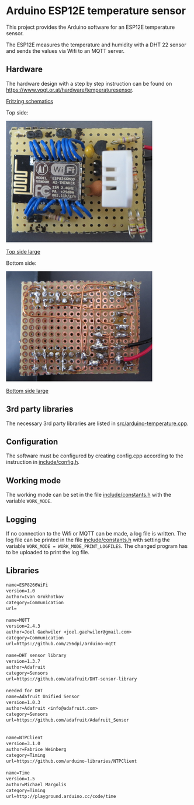 # Arduino ESP12E temperature sensor

This project provides the Arduino software for an ESP12E temperature sensor.

The ESP12E measures the temperature and humidity with a DHT 22 sensor and sends the values via Wifi to an MQTT server.

## Hardware

The hardware design with a step by step instruction can be found on <https://www.vogt.or.at/hardware/temperaturesensor>.

[Fritzing schematics](plans/Temperatursensor.fzz)

Top side:

![Top side small](pictures/ESP_with_ESP_voltage_regulator_topside_thumbnail.jpg)

[Top side large](pictures/ESP_with_ESP_voltage_regulator_topside.jpg)

Bottom side:

![Bottom side small](pictures/ESP_with_ESP_voltage_regulator_underside_thumbnail.jpg)

[Bottom side large](pictures/ESP_with_ESP_voltage_regulator_underside.jpg)

## 3rd party libraries

The necessary 3rd party libraries are listed in [src/arduino-temperature.cpp](src/arduino-temperature.cpp).

## Configuration

The software must be configured by creating config.cpp according to the instruction in [include/config.h](include/config.h). 

## Working mode

The working mode can be set in the file [include/constants.h](include/constants.h) with the variable `WORK_MODE`.

## Logging

If no connection to the Wifi or MQTT can be made, a log file is written. The log file can be printed in the file [include/constants.h](include/constants.h) with setting the variable `WORK_MODE = WORK_MODE_PRINT_LOGFILES`.
The changed program has to be uploaded to print the log file.

## Libraries

```
name=ESP8266WiFi
version=1.0
author=Ivan Grokhotkov
category=Communication
url=

name=MQTT
version=2.4.3
author=Joel Gaehwiler <joel.gaehwiler@gmail.com>
category=Communication
url=https://github.com/256dpi/arduino-mqtt

name=DHT sensor library
version=1.3.7
author=Adafruit
category=Sensors
url=https://github.com/adafruit/DHT-sensor-library

needed for DHT
name=Adafruit Unified Sensor
version=1.0.3
author=Adafruit <info@adafruit.com>
category=Sensors
url=https://github.com/adafruit/Adafruit_Sensor


name=NTPClient
version=3.1.0
author=Fabrice Weinberg
category=Timing
url=https://github.com/arduino-libraries/NTPClient

name=Time
version=1.5
author=Michael Margolis
category=Timing
url=http://playground.arduino.cc/code/time
```
